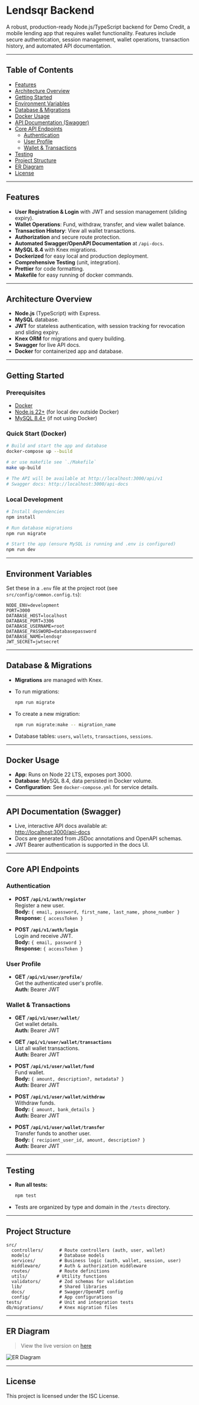 # Lendsqr Backend

A robust, production-ready Node.js/TypeScript backend for Demo Credit, a mobile lending app that requires wallet functionality. Features include secure authentication, session management, wallet operations, transaction history, and automated API documentation.

---

## Table of Contents

- [Features](#features)
- [Architecture Overview](#architecture-overview)
- [Getting Started](#getting-started)
- [Environment Variables](#environment-variables)
- [Database & Migrations](#database--migrations)
- [Docker Usage](#docker-usage)
- [API Documentation (Swagger)](#api-documentation-swagger)
- [Core API Endpoints](#core-api-endpoints)
  - [Authentication](#authentication)
  - [User Profile](#user-profile)
  - [Wallet & Transactions](#wallet--transactions)
- [Testing](#testing)
- [Project Structure](#project-structure)
- [ER Diagram](#er-diagram)
- [License](#license)

---

## Features

- **User Registration & Login** with JWT and session management (sliding expiry).
- **Wallet Operations**: Fund, withdraw, transfer, and view wallet balance.
- **Transaction History**: View all wallet transactions.
- **Authorization** and secure route protection.
- **Automated Swagger/OpenAPI Documentation** at `/api-docs`.
- **MySQL 8.4** with Knex migrations.
- **Dockerized** for easy local and production deployment.
- **Comprehensive Testing** (unit, integration).
- **Prettier** for code formatting.
- **Makefile** for easy running of docker commands.

---

## Architecture Overview

- **Node.js** (TypeScript) with Express.
- **MySQL** database.
- **JWT** for stateless authentication, with session tracking for revocation and sliding expiry.
- **Knex ORM** for migrations and query building.
- **Swagger** for live API docs.
- **Docker** for containerized app and database.

---

## Getting Started

### Prerequisites

- [Docker](https://www.docker.com/get-started)
- [Node.js 22+](https://nodejs.org/) (for local dev outside Docker)
- [MySQL 8.4+](https://www.mysql.com/) (if not using Docker)

### Quick Start (Docker)

```sh
# Build and start the app and database
docker-compose up --build

# or use makefile see `./Makefile`
make up-build

# The API will be available at http://localhost:3000/api/v1
# Swagger docs: http://localhost:3000/api-docs
```

### Local Development

```sh
# Install dependencies
npm install

# Run database migrations
npm run migrate

# Start the app (ensure MySQL is running and .env is configured)
npm run dev
```

---

## Environment Variables

Set these in a `.env` file at the project root (see `src/config/common.config.ts`):

```
NODE_ENV=development
PORT=3000
DATABASE_HOST=localhost
DATABASE_PORT=3306
DATABASE_USERNAME=root
DATABASE_PASSWORD=databasepassword
DATABASE_NAME=lendsqr
JWT_SECRET=jwtsecret
```

---

## Database & Migrations

- **Migrations** are managed with Knex.
- To run migrations:

  ```sh
  npm run migrate
  ```

- To create a new migration:

  ```sh
  npm run migrate:make -- migration_name
  ```

- Database tables: `users`, `wallets`, `transactions`, `sessions`.

---

## Docker Usage

- **App**: Runs on Node 22 LTS, exposes port 3000.
- **Database**: MySQL 8.4, data persisted in Docker volume.
- **Configuration**: See `docker-compose.yml` for service details.

---

## API Documentation (Swagger)

- Live, interactive API docs available at:  
  [http://localhost:3000/api-docs](http://localhost:3000/api-docs)
- Docs are generated from JSDoc annotations and OpenAPI schemas.
- JWT Bearer authentication is supported in the docs UI.

---

## Core API Endpoints

### Authentication

- **POST `/api/v1/auth/register`**  
  Register a new user.  
  **Body:** `{ email, password, first_name, last_name, phone_number }`  
  **Response:** `{ accessToken }`

- **POST `/api/v1/auth/login`**  
  Login and receive JWT.  
  **Body:** `{ email, password }`  
  **Response:** `{ accessToken }`

### User Profile

- **GET `/api/v1/user/profile/`**  
  Get the authenticated user's profile.  
  **Auth:** Bearer JWT

### Wallet & Transactions

- **GET `/api/v1/user/wallet/`**  
  Get wallet details.  
  **Auth:** Bearer JWT

- **GET `/api/v1/user/wallet/transactions`**  
  List all wallet transactions.  
  **Auth:** Bearer JWT

- **POST `/api/v1/user/wallet/fund`**  
  Fund wallet.  
  **Body:** `{ amount, description?, metadata? }`  
  **Auth:** Bearer JWT

- **POST `/api/v1/user/wallet/withdraw`**  
  Withdraw funds.  
  **Body:** `{ amount, bank_details }`  
  **Auth:** Bearer JWT

- **POST `/api/v1/user/wallet/transfer`**  
  Transfer funds to another user.  
  **Body:** `{ recipient_user_id, amount, description? }`  
  **Auth:** Bearer JWT

---

## Testing

- **Run all tests:**
  ```sh
  npm test
  ```
- Tests are organized by type and domain in the `/tests` directory.

---

## Project Structure

```
src/
  controllers/      # Route controllers (auth, user, wallet)
  models/           # Database models
  services/         # Business logic (auth, wallet, session, user)
  middleware/       # Auth & authorization middleware
  routes/           # Route definitions
  utils/           # Utility functions
  validators/       # Zod schemas for validation
  lib/              # Shared libraries
  docs/             # Swagger/OpenAPI config
  config/           # App configurations
tests/              # Unit and integration tests
db/migrations/      # Knex migration files
```

---

## ER Diagram
>  View the live version on [here](https://dbdiagram.io/d/6655f6bb14a3c53b1e9b63c9)

![ER Diagram](./er-diagram.png)


---

## License

This project is licensed under the ISC License. 